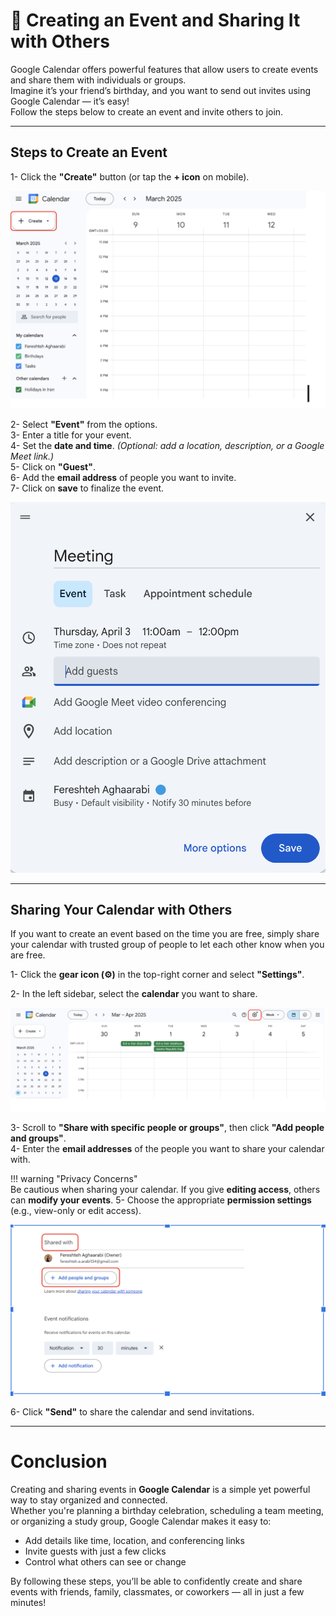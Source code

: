 # 📆 Creating an Event and Sharing It with Others

Google Calendar offers powerful features that allow users to create events and share them with individuals or groups.  
Imagine it’s your friend’s birthday, and you want to send out invites using Google Calendar — it’s easy!  
Follow the steps below to create an event and invite others to join.

---

## Steps to Create an Event

1- Click the **"Create"** button (or tap the **+ icon** on mobile).

![Google Calendar Create Event Screenshot](images/Screenshot1.png "Create An Event")


2- Select **"Event"** from the options.  
3- Enter a title for your event.  
4- Set the **date and time**. *(Optional: add a location, description, or a Google Meet link.)*  
5- Click on **"Guest"**.  
6- Add the **email address** of people you want to invite.  
7- Click on **save** to finalize the event.   

![Google Calendar Sebd Event Screenshot](images/Screenshot10.png)

---

## Sharing Your Calendar with Others

If you want to create an event based on the time you are free, simply share your calendar with trusted group of people to let each other know when you are free.

1- Click the **gear icon (⚙️)** in the top-right corner and select **"Settings"**.   

  

2- In the left sidebar, select the **calendar** you want to share.  

![Google Calendar Create Event Screenshot](images/Screenshot2.png "Create Title and save the changes")

3- Scroll to **"Share with specific people or groups"**, then click **"Add people and groups"**.  
4- Enter the **email addresses** of the people you want to share your calendar with. 

!!! warning "Privacy Concerns"  
    Be cautious when sharing your calendar. If you give **editing access**, others can **modify your events**. 
5- Choose the appropriate **permission settings** (e.g., view-only or edit access).  

![Google Calendar CShare Event Screenshot](images/Screenshot3.png "Share an Event")

6- Click **"Send"** to share the calendar and send invitations.


---

# Conclusion  

Creating and sharing events in **Google Calendar** is a simple yet powerful way to stay organized and connected.  
Whether you're planning a birthday celebration, scheduling a team meeting, or organizing a study group, Google Calendar makes it easy to:

- Add details like time, location, and conferencing links  
- Invite guests with just a few clicks  
- Control what others can see or change

By following these steps, you’ll be able to confidently create and share events with friends, family, classmates, or coworkers — all in just a few minutes!
